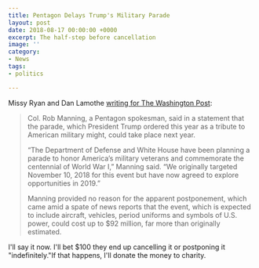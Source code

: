 ```yaml
---
title: Pentagon Delays Trump's Military Parade
layout: post
date: 2018-08-17 00:00:00 +0000
excerpt: The half-step before cancellation
image: ''
category:
- News
tags:
- politics

---
```

Missy Ryan and Dan Lamothe [writing for The Washington Post](https://www.washingtonpost.com/world/national-security/trumps-military-parade-may-cost-three-times-more-than-first-estimates/2018/08/16/15159b44-a17e-11e8-93e3-24d1703d2a7a_story.html):

> Col. Rob Manning, a Pentagon spokesman, said in a statement that the parade, which President Trump ordered this year as a tribute to American military might, could take place next year.
>
> “The Department of Defense and White House have been planning a parade to honor America’s military veterans and commemorate the centennial of World War I,” Manning said. “We originally targeted November 10, 2018 for this event but have now agreed to explore opportunities in 2019.”
>
> Manning provided no reason for the apparent postponement, which came amid a spate of news reports that the event, which is expected to include aircraft, vehicles, period uniforms and symbols of U.S. power, could cost up to $92 million, far more than originally estimated.

I'll say it now. I'll bet $100 they end up cancelling it or postponing it "indefinitely."If that happens, I'll donate the money to charity.